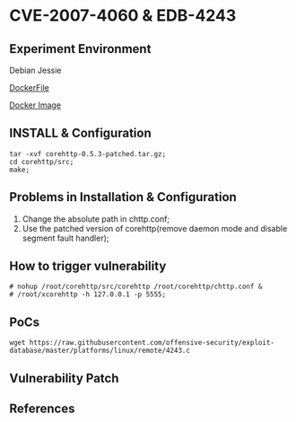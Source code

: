 # CVE-2007-4060 & EDB-4243

## Experiment Environment

Debian Jessie

[DockerFile](https://github.com/mudongliang/Dockerfiles/tree/master/CVE-2007-4060)

[Docker Image](https://hub.docker.com/r/mudongliang/cve-2007-4060/)


## INSTALL & Configuration

```
tar -xvf corehttp-0.5.3-patched.tar.gz;
cd corehttp/src;
make;
```

## Problems in Installation & Configuration

1. Change the absolute path in chttp.conf;
2. Use the patched version of corehttp(remove daemon mode and disable segment fault handler);

## How to trigger vulnerability

```
# nohup /root/corehttp/src/corehttp /root/corehttp/chttp.conf &
# /root/xcorehttp -h 127.0.0.1 -p 5555;
```

## PoCs

```
wget https://raw.githubusercontent.com/offensive-security/exploit-database/master/platforms/linux/remote/4243.c
```

## Vulnerability Patch

## References
